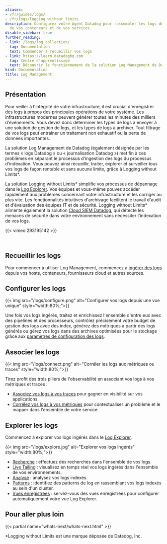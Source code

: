 ```yaml
---
aliases:
- /fr/guides/logs/
- /fr/logs/logging_without_limits
description: Configurez votre Agent Datadog pour rassembler les logs de votre host,
  de vos conteneurs et de vos services.
disable_sidebar: true
further_reading:
- link: /logs/log_collection/
  tag: Documentation
  text: Commencer à recueillir vos logs
- link: https://learn.datadoghq.com
  tag: Centre d'apprentissage
  text: Découvrir le fonctionnement de la solution Log Management de Datadog
kind: Documentation
title: Log Management
---
```

## Présentation

Pour veiller à l'intégrité de votre infrastructure, il est crucial d'enregistrer des logs à propos des principales opérations de votre système. Les infrastructures modernes peuvent générer toutes les minutes des milliers d'événements. Vous devez donc déterminer les types de logs à envoyer à une solution de gestion de logs, et les types de logs à archiver. Tout filtrage de vos logs peut entraîner un traitement non exhaustif ou la perte de données importantes.

La solution Log Management de Datadog (également désignée par les termes « logs Datadog » ou « journalisation Datadog ») met fin à ces problèmes en séparant le processus d'ingestion des logs du processus d'indexation. Vous pouvez ainsi recueillir, traiter, explorer et surveiller tous vos logs de façon rentable et sans aucune limite, grâce à Logging without Limits\*.

La solution Logging without Limits\* simplifie vos processus de dépannage dans le [Log Explorer][1]. Vos équipes et vous-même pouvez accéder rapidement aux problèmes concernant votre infrastructure et les corriger au plus vite. Les fonctionnalités intuitives d'archivage facilitent le travail d'audit et d'évaluation des équipes IT et de sécurité. Logging without Limits\* alimente également la solution [Cloud SIEM Datadog][2], qui détecte les menaces de sécurité dans votre environnement sans nécessiter l'indexation de vos logs.

{{< vimeo 293195142 >}}

</br>

## Recueillir les logs

Pour commencer à utiliser Log Management, commencez à [ingérer des logs][3] depuis vos hosts, conteneurs, fournisseurs cloud et autres sources.

## Configurer les logs

{{< img src="/logs/configure.png" alt="Configurer vos logs depuis une vue unique" style="width:80%;">}}

Une fois vos logs ingérés, traitez et enrichissez l'ensemble d'entre eux avec des pipelines et des processeurs, contrôlez précisément votre budget de gestion des logs avec des index, générez des métriques à partir des logs générés ou gérez vos logs dans des archives optimisées pour le stockage grâce aux [paramètres de configuration des logs][4].

## Associer les logs

{{< img src="/logs/connect.png" alt="Corréler les logs aux métriques ou traces" style="width:80%;">}}

Tirez profit des trois piliers de l'observabilité en associant vos logs à vos métriques et traces :

- [Associez vos logs à vos traces][5] pour gagner en visibilité sur vos applications.
- [Corrélez vos logs à vos métriques][6] pour contextualiser un problème et le mapper dans l'ensemble de votre service.

## Explorer les logs

Commencez à explorer vos logs ingérés dans le [Log Explorer][1].

{{< img src="/logs/explore.jpg" alt="Explorer vos logs ingérés" style="width:80%;">}}

- [Recherche][7] : effectuez des recherches dans l'ensemble de vos logs.
- [Live Tailing][8] : visualisez en temps réel vos logs ingérés dans l'ensemble de vos environnements.
- [Analyse][9] : analysez vos logs indexés.
- [Patterns][10] : identifiez des patterns de log en rassemblant vos logs indexés au sein d'un cluster.
- [Vues enregistrées][11] : servez-vous des vues enregistrées pour configurer automatiquement votre vue Log Explorer.

## Pour aller plus loin

{{< partial name="whats-next/whats-next.html" >}}


\*Logging without Limits est une marque déposée de Datadog, Inc.

[1]: /logs/explorer/
[2]: /security_platform/cloud_siem/
[3]: /logs/log_collection/
[4]: /logs/log_configuration/
[5]: /tracing/connect_logs_and_traces/
[6]: /logs/guide/correlate-logs-with-metrics/
[7]: /logs/explorer/search_syntax/
[8]: /logs/live_tail/
[9]: /logs/explorer/analytics/
[10]: /logs/explorer/patterns/
[11]: /logs/explorer/saved_views/